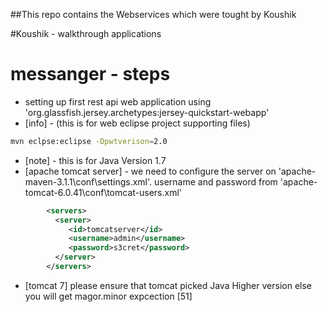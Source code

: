 ##This repo contains the Webservices which were tought by Koushik

#Koushik - walkthrough applications

# messanger - steps
*  setting up first rest api web application using 'org.glassfish.jersey.archetypes:jersey-quickstart-webapp'
*  [info] - (this is for web eclipse project supporting files)
```sh
mvn eclpse:eclipse -Dpwtverison=2.0
```
*  [note] - this is for Java Version 1.7
*  [apache tomcat server] - we need to configure the server on 'apache-maven-3.1.1\conf\settings.xml'.  username and password from 'apache-tomcat-6.0.41\conf\tomcat-users.xml'
```xml
        <servers>
          <server>
             <id>tomcatserver</id>
             <username>admin</username>
             <password>s3cret</password>
          </server>
        </servers>
```
*    [tomcat 7] please ensure that tomcat picked Java Higher version else you will get magor.minor expcection [51]
